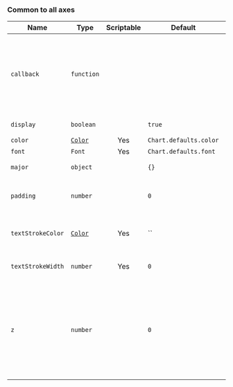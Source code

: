 ### Common to all axes

| Name | Type | Scriptable | Default | Description
| ---- | ---- | :-------------------------------: | ------- | -----------
| `callback` | `function` | | | Returns the string representation of the tick value as it should be displayed on the chart. See [callback](../axes/labelling.md#creating-custom-tick-formats).
| `display` | `boolean` | | `true` | If true, show tick labels.
| `color` | [`Color`](../general/colors.md) | Yes | `Chart.defaults.color` | Color of ticks.
| `font` | `Font` | Yes | `Chart.defaults.font` | See [Fonts](../general/fonts.md)
| `major` | `object` | | `{}` | [Major ticks configuration](./styling.mdx#major-tick-configuration).
| `padding` | `number` | | `0` | Sets the offset of the tick labels from the axis
| `textStrokeColor` | [`Color`](../general/colors.md) | Yes | `` | The color of the stroke around the text.
| `textStrokeWidth` | `number` | Yes | `0` | Stroke width around the text.
| `z` | `number` | | `0` | z-index of tick layer. Useful when ticks are drawn on chart area. Values &lt;= 0 are drawn under datasets, &gt; 0 on top.
